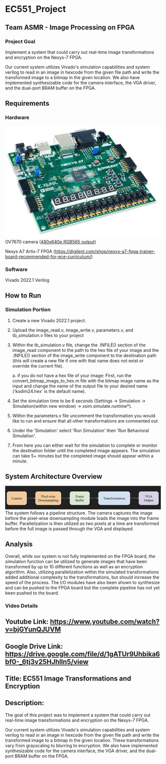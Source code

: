# EC551_Project
## Team ASMR - Image Processing on FPGA

### Project Goal

Implement a system that could carry out real-time image transformations and encryption on the Nexys-7 FPGA.

Our current system utilizes Vivado's simulation capabilities and system verilog to read in an image in hexcode from the given file path and write the transformed image to a bitmap in the given location. We also have implemented synthesizable code for the camera interface, the VGA driver, and the dual-port BRAM buffer on the FPGA.

## Requirements 

### Hardware
![FPGA_Board](images/NexysA7-obl-600__85101.jpg)
OV7670 camera ([480x640p RGB565 output](https://www.amazon.com/HiLetgo-OV7670-640x480-0-3Mega-Arduino/dp/B07S66Y3ZQ))
          
Nexys A7 Artix-7 FPGA (https://digilent.com/shop/nexys-a7-fpga-trainer-board-recommended-for-ece-curriculum/)

### Software
Vivado 2022.1
Verilog

## How to Run

### Simulation Portion
1. Create a new Vivado 2022.1 project.

2. Upload the image_read.v, image_write.v, parameters.v, and tb_simulation.v files to your project

3. Within the tb_simulation.v file, change the .INFILE() section of the image_read component to the path to the hex file of your image and the .INFILE() section of the image_write component to the destination path (this will create a new file if one with that name does not exist or override the current file).

   a. if you do not have a hex file of your image: First, run the convert_bitmap_image_to_hex.m file with the bitmap image name as the input and change the name of the output file to your desired name ('kodim24.hex' is the default name).

4. Set the simulation time to be 6 seconds (Settings -> Simulation -> Simulation(within new window) -> xsim.simulate.runtime*).

5. Within the parameters.v file uncomment the transformation you would like to run and ensure that all other transformations are commented out.

6. Under the 'Simulation' select 'Run Simulation' then 'Run Behavioral Simulation'.

7. From here you can either wait for the simulation to complete or monitor the destination folder until the completed image appears. The simulation can take 5+ minutes but the completed image should appear within a minute.   

## System Architecture Overview
![overview](/images/551_overview_arch.png)
The system follows a pipeline structure. The camera captures the image before the pixel-wise downsampling module loads the image into the frame buffer. Parallelization is then utilized as two pixels at a time are transformed before the full image is passed through the VGA and displayed.

## Analysis

Overall, while our system is not fully implemented on the FPGA board, the simulation function can be utilized to generate images that have been transformed by up to 10 different functions as well as an encryption algorithm. Also, utilizing parallelization within the simulated transformations added additional complexity to the transformations, but should increase the speed of the process. The I/O modules have also been shown to synthesize and can be pushed to the FPGA board but the complete pipeline has not yet been pushed to the board.

### Video Details

## Youtube Link: https://www.youtube.com/watch?v=bjGYunQJUVM

## Google Drive Link: https://drive.google.com/file/d/1gATUr9Uhbika6bf0-_6tj3v25HJhlIn5/view

## Title: EC551 Image Transformations and Encryption

## Description:
The goal of this project was to implement a system that could carry out real-time image transformations and encryption on the Nexys-7 FPGA.

Our current system utilizes Vivado's simulation capabilities and system verilog to read in an image in hexcode from the given file path and write the transformed image to a bitmap in the given location. These transformations vary from grayscaling to blurring to encryption. We also have implemented synthesizable code for the camera interface, the VGA driver, and the dual-port BRAM buffer on the FPGA.
